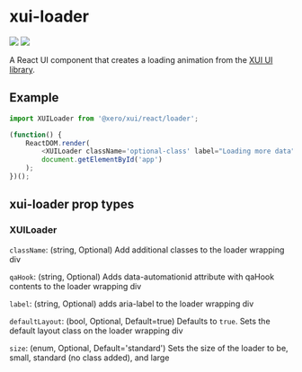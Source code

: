 xui-loader
==========
![](https://img.shields.io/badge/XUI-%5E9.7.0%20%7C%7C%20%5E10.19.0-blue.svg)
![](https://img.shields.io/badge/React-^15.5.4-blue.svg)

A React UI component that creates a loading animation from the [XUI UI library](https://github.dev.xero.com/pages/UXE/xui/#10.24.1/section-loaders.html).

## Example
```js
import XUILoader from '@xero/xui/react/loader';

(function() {
	ReactDOM.render(
		<XUILoader className='optional-class' label="Loading more data"/>,
		document.getElementById('app')
	);
})();
```

## xui-loader prop types

### XUILoader
`className`: (string, Optional) Add additional classes to the loader wrapping div

`qaHook`: (string, Optional) Adds data-automationid attribute with qaHook contents to the loader wrapping div

`label`: (string, Optional) adds aria-label to the loader wrapping div

`defaultLayout`: (bool, Optional, Default=true) Defaults to `true`. Sets the default layout class on the loader wrapping div

`size`: (enum, Optional, Default='standard') Sets the size of the loader to be, small, standard (no class added), and large
